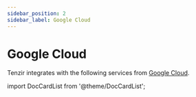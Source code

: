 ```yaml
---
sidebar_position: 2
sidebar_label: Google Cloud
---
```


# Google Cloud

Tenzir integrates with the following services from [Google Cloud](https://cloud.google.com).

import DocCardList from '@theme/DocCardList';

<DocCardList />
